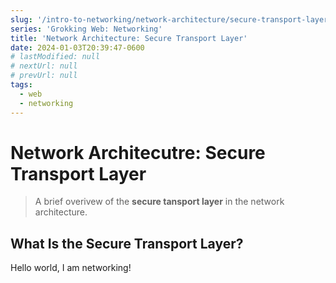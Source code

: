 ```yaml
---
slug: '/intro-to-networking/network-architecture/secure-transport-layer'
series: 'Grokking Web: Networking'
title: 'Network Architecture: Secure Transport Layer'
date: 2024-01-03T20:39:47-0600
# lastModified: null
# nextUrl: null
# prevUrl: null
tags:
  - web
  - networking
---
```


# Network Architecutre: Secure Transport Layer
> A brief overivew of the **secure tansport layer** in the
> network architecture.

## What Is the Secure Transport Layer?
Hello world, I am networking!